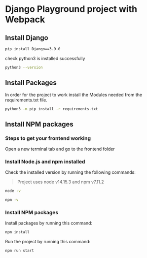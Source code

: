# Django Playground project with Webpack

## Install Django
```bash
pip install Django==3.9.0
```
check python3 is installed successfully
```bash
python3 --version
```
## Install Packages
In order for the project to work install the Modules needed from the requirements.txt file.
```bash
python3 -m pip install -r requirements.txt
```

## Install NPM packages 

### Steps to get your frontend working
Open a new terminal tab and go to the frontend folder

### Install Node.js and npm installed

Check the installed version by running the following commands:

> Project uses node v14.15.3  and npm v7.11.2
```bash
node -v
```
```bash
npm -v
```

### Install NPM packages

Install packages by running this command:
```bash
npm install
```

Run the project by running this command:
```bash
npm run start
```
